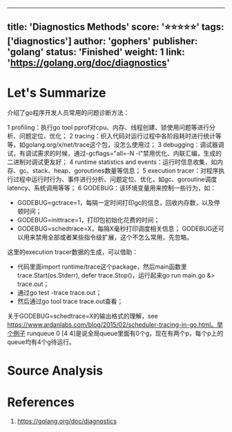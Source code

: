 
---
title: 'Diagnostics Methods'
score: '⭐️⭐️⭐️⭐️⭐️'
tags: ['diagnostics']
author: 'gophers'
publisher: 'golang'
status: 'Finished'
weight: 1
link: 'https://golang.org/doc/diagnostics'
---

# Let's Summarize

介绍了go程序开发人员常用的问题诊断方法：

1 profiling：执行go tool pprof对cpu、内存、线程创建、锁使用问题等进行分析、问题定位、优化；
2 tracing：织入代码对运行过程中各阶段耗时进行统计等等，如golang.org/x/net/trace这个包，没怎么使用过；
3 debugging：调试器调试，有调试需求的时候，通过-gcflags="all=-N -l"禁用优化、内联汇编，生成的二进制对调试更友好；
4 runtime statistics and events：运行时信息收集，如内存、gc、stack、heap、goroutines数量等信息；
5 execution tracer：对程序执行过程中运行时行为、事件进行分析、问题定位、优化，如gc、goroutine调度latency、系统调用等等；
6 GODEBUG：该环境变量用来控制一些行为，如：
- GODEBUG=gctrace=1，每隔一定时间打印gc的信息，回收内存数，以及停顿时间；
- GODEBUG=inittrace=1，打印包初始化花费的时间；
- GODEBUG=schedtrace=X，每隔X毫秒打印调度相关信息；
GODEBUG还可以用来禁用全部或者某些指令级扩展，这个不怎么常用，先忽略。

这里的execution tracer数据的生成，可以借助：
- 代码里面import runtime/trace这个package，然后main函数里trace.Start(os.Stderr), defer trace.Stop()，运行起来go run main.go &> trace.out；
- 通过go test -trace trace.out；
- 然后通过go tool trace trace.out查看；

关于GODEBUG=schedtrace=X的输出格式的理解，see https://www.ardanlabs.com/blog/2015/02/scheduler-tracing-in-go.html。举个例子 runqueue 0 [4 4]是说全局queue里面有0个g，现在有两个p，每个p上的queue均有4个g待运行。

# Source Analysis



# References
1. https://golang.org/doc/diagnostics
